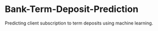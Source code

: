 # Bank-Term-Deposit-Prediction
Predicting client subscription to term deposits using machine learning.
